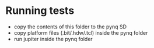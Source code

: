 # Running tests
- copy the contents of this folder to the pynq SD
- copy platform files (.bit/.hdw/.tcl) inside the pynq folder
- run jupiter inside the pynq folder